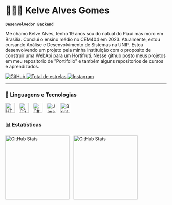 # 👨🏻‍💻 Kelve Alves Gomes

**`Desenvolvedor Backend`**

Me chamo Kelve Alves, tenho 19 anos sou do natual do Piauí mas moro em Brasília. Concluí o ensino médio no CEM404 em 2023. Atualmente, estou cursando Análise e Desenvolvimento de Sistemas na UNIP. Estou desenvolvendo um projeto pela minha instituição com o proposito de construir uma WebApi para um Hortifruti. Nesse github posto meus projetos em meu repositorio de "Portifolio" e também alguns repositorios de cursos e aprendizados.

<p align="left">
    <a href="https://github.com/LittleAnjel">
        <img 
            alt="GitHub" 
            title="Meu github" 
            src="https://custom-icon-badges.demolab.com/github/followers/LittleAnjel?color=236ad3&labelColor=1155ba&style=for-the-badge&logo=github&label=Seguidores&logoColor=white"
        />
    </a>
    <a href="https://github.com/LittleAnjel">
        <img 
            alt="Total de estrelas" 
            title="Total de estrelas GitHub" 
            src="https://custom-icon-badges.demolab.com/github/stars/LittleAnjel?color=55960c&style=for-the-badge&labelColor=488207&logo=star&label=estrelas"
        />
   <a href="https://instagram.com/Kelve_kag">
        <img 
            alt="Instagram" 
            title="Meu Instagram"
            src="https://custom-icon-badges.demolab.com/badge/Instagram-DD2A7B?style=for-the-badge&logo=instagram"
        />
    </a> 
</p>

---

### 🤖 Linguagens e Tecnologias

<img 
    align="left" 
    alt="HTML"
    title="HTML" 
    width="30px" 
    style="padding-right: 10px;" 
    src="https://cdn.jsdelivr.net/gh/devicons/devicon@latest/icons/html5/html5-original.svg" 
/>
<img 
    align="left" 
    alt="CSS" 
    title="CSS"
    width="30px" 
    style="padding-right: 10px;" 
    src="https://cdn.jsdelivr.net/gh/devicons/devicon@latest/icons/css3/css3-original.svg" 
/>
<img 
    align="left" 
    alt="C#" 
    title="C#"
    width="30px" 
    style="padding-right: 10px;" 
    src="https://cdn.jsdelivr.net/gh/devicons/devicon@latest/icons/csharp/csharp-original.svg"
/>
<img 
    align="left" 
    alt="Java" 
    title="Java"
    width="30px" 
    style="padding-right: 10px;"
    src="https://cdn.jsdelivr.net/gh/devicons/devicon@latest/icons/java/java-original.svg"
/>

<!--<img 
    align="left" 
    alt="JavaScript" 
    title="JavaScript"
    width="30px" 
    style="padding-right: 10px;" 
    src="https://cdn.jsdelivr.net/gh/devicons/devicon@latest/icons/javascript/javascript-original.svg" 
/>
<img 
    align="left" 
    alt="TypeScript"
    title="TypeScript" 
    width="30px" 
    style="padding-right: 10px;" 
    src="https://cdn.jsdelivr.net/gh/devicons/devicon@latest/icons/typescript/typescript-original.svg" 
/>-->

<img 
    align="left" 
    alt="Bootstrap"
    title="Bootstrap" 
    width="30px" 
    style="padding-right: 10px;" 
    src="https://cdn.jsdelivr.net/gh/devicons/devicon@latest/icons/bootstrap/bootstrap-original.svg" 
/>


<br/>
<br/>

### 📊 Estatísticas

<p>
  <img 
    align="left" 
    alt="GitHub Stats" 
    height="200" 
    style="padding-right: 10px;" 
    src="https://github-readme-stats.vercel.app/api?username=LittleAnjel&theme=midnight-purple&include_all_commits=true&show_icons=true&hide_border=false&count_private=false" 
  />

<img 
      align="left" 
      alt="GitHub Stats" 
      height="200" 
      src="https://github-readme-stats.vercel.app/api/top-langs/?username=LittleAnjel&theme=midnight-purple&show_icons=true&hide_border=false&layout=compact&custom_title=Tecnologias&langs_count=2" 
  />
  

</p>
